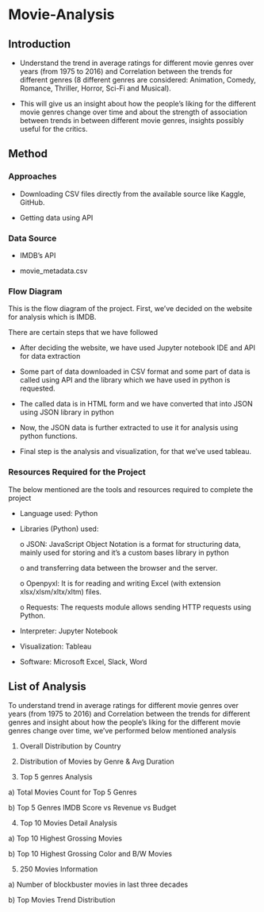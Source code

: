 # Movie-Analysis

## Introduction

- Understand the trend in average ratings for different movie genres over years (from 1975 to 2016) and Correlation between the trends for different genres (8 different genres are considered:
Animation, Comedy, Romance, Thriller, Horror, Sci-Fi and Musical).

- This will give us an insight about how the people’s liking for the different movie genres change over time and about the strength of association between trends in between different movie genres,
insights possibly useful for the critics.

## Method

### Approaches

- Downloading CSV files directly from the available source like Kaggle, GitHub.

- Getting data using API

### Data Source

- IMDB’s API

- movie_metadata.csv

### Flow Diagram

This is the flow diagram of the project. First, we’ve decided on the website for analysis which is IMDB.

There are certain steps that we have followed

- After deciding the website, we have used Jupyter notebook IDE and API for data extraction

- Some part of data downloaded in CSV format and some part of data is called using API and the library which we have used in python is requested.

- The called data is in HTML form and we have converted that into JSON using JSON library in python

- Now, the JSON data is further extracted to use it for analysis using python functions.

- Final step is the analysis and visualization, for that we’ve used tableau.

### Resources Required for the Project

The below mentioned are the tools and resources required to complete the project

- Language used: Python

- Libraries (Python) used:

  o JSON: JavaScript Object Notation is a format for structuring data, mainly used for storing and it’s a custom bases library in python
  
  o and transferring data between the browser and the server.

  o Openpyxl: It is for reading and writing Excel (with extension xlsx/xlsm/xltx/xltm) files.

  o Requests: The requests module allows sending HTTP requests using Python.

- Interpreter: Jupyter Notebook

- Visualization: Tableau

- Software: Microsoft Excel, Slack, Word

## List of Analysis

To understand trend in average ratings for different movie genres over years (from 1975 to 2016) and Correlation between the trends for different genres and insight about how the people’s liking for the
different movie genres change over time, we’ve performed below mentioned analysis

1) Overall Distribution by Country

2) Distribution of Movies by Genre & Avg Duration

3) Top 5 genres Analysis

  a) Total Movies Count for Top 5 Genres

  b) Top 5 Genres IMDB Score vs Revenue vs Budget

4) Top 10 Movies Detail Analysis

  a) Top 10 Highest Grossing Movies

  b) Top 10 Highest Grossing Color and B/W Movies

5) 250 Movies Information

  a) Number of blockbuster movies in last three decades

  b) Top Movies Trend Distribution
